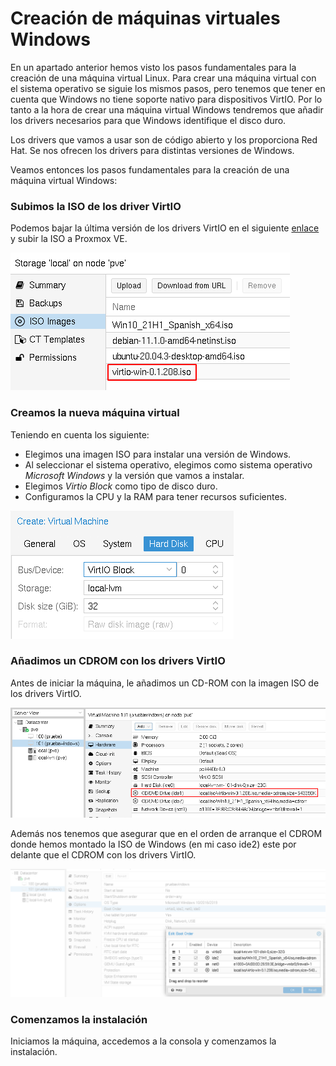# Creación de máquinas virtuales Windows

En un apartado anterior hemos visto los pasos fundamentales para la creación de una máquina virtual Linux. Para crear una máquina virtual con el sistema operativo se siguie los mismos pasos, pero tenemos que tener en cuenta que Windows no tiene soporte nativo para dispositivos VirtIO. Por lo tanto a la hora de crear una máquina virtual Windows tendremos que añadir los drivers necesarios para que Windows identifique el disco duro.

Los drivers que vamos a usar son de código abierto y los proporciona Red Hat. Se nos ofrecen los drivers para distintas versiones de Windows. 

Veamos entonces los pasos fundamentales para la creación de una máquina virtual Windows:

### Subimos la ISO de los driver VirtIO

Podemos bajar la última versión de los drivers VirtIO en el siguiente [enlace](https://fedorapeople.org/groups/virt/virtio-win/direct-downloads/stable-virtio/virtio-win.iso) y subir la ISO a Proxmox VE.

![create windows](img/create_win_1.png)

### Creamos la nueva máquina virtual

Teniendo en cuenta los siguiente:

* Elegimos una imagen ISO para instalar una versión de Windows.
* Al seleccionar el sistema operativo, elegimos como sistema operativo *Microsoft Windows* y la versión que vamos a instalar.
* Elegimos *Virtio Block* como tipo de disco duro.
* Configuramos la CPU y la RAM para tener recursos suficientes.

![create windows](img/create_win_2.png)

### Añadimos un CDROM con los drivers VirtIO

Antes de iniciar la máquina, le añadimos un CD-ROM con la imagen ISO de los drivers VirtIO.

![create windows](img/create_win_3.png)

Además nos tenemos que asegurar que en el orden de arranque el CDROM donde hemos montado la ISO de Windows (en mi caso ide2) este por delante que el CDROM con los drivers VirtIO.

![create windows](img/create_win_4.png)

### Comenzamos la instalación

Iniciamos la máquina, accedemos a la consola y comenzamos la instalación. 



